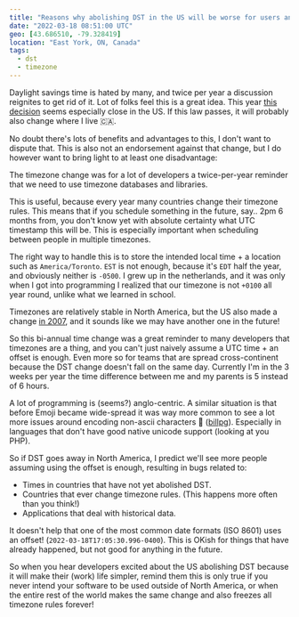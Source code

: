 ```yaml
---
title: "Reasons why abolishing DST in the US will be worse for users and developers"
date: "2022-03-18 08:51:00 UTC"
geo: [43.686510, -79.328419]
location: "East York, ON, Canada"
tags:
  - dst
  - timezone
---
```


Daylight savings time is hated by many, and twice per year a discussion
reignites to get rid of it. Lot of folks feel this is a great idea. This year
[this decision][1] seems especially close in the US. If this law passes, it
will probably also change where I live 🇨🇦.

No doubt there's lots of benefits and advantages to this, I don't want to
dispute that. This is also not an endorsement against that change, but I do
however want to bring light to at least one disadvantage:

The timezone change was for a lot of developers a twice-per-year reminder
that we need to use timezone databases and libraries.

This is useful, because every year many countries change their timezone
rules. This means that if you schedule something in the future, say.. 2pm 6
months from, you don't know yet with absolute certainty what UTC timestamp
this will be. This is especially important when scheduling between people
in multiple timezones.

The right way to handle this is to store the intended local time + a location
such as `America/Toronto`. `EST` is not enough, because it's `EDT` half the
year, and obviously neither is `-0500`. I grew up in the netherlands, and it
was only when I got into programming I realized that our timezone is not
`+0100` all year round, unlike what we learned in school.

Timezones are relatively stable in North America, but the US also made a
change [in 2007][2], and it sounds like we may have another one in the future!

So this bi-annual time change was a great reminder to many developers that
timezones are a thing, and you can't just naively assume a UTC time + an
offset is enough. Even more so for teams that are spread cross-continent
because the DST change doesn't fall on the same day. Currently I'm in the
3 weeks per year the time difference between me and my parents is 5 
instead of 6 hours.

A lot of programming is (seems?) anglo-centric. A similar situation is that
before Emoji became wide-spread it was way more common to see a lot more
issues around encoding non-ascii characters 🤷 ([billpg][3]). Especially in
languages that don't have good native unicode support (looking at you PHP).

So if DST goes away in North America, I predict we'll see more people assuming
using the offset is enough, resulting in bugs related to:

* Times in countries that have not yet abolished DST.
* Countries that ever change timezone rules. (This happens more often than
  you think!)
* Applications that deal with historical data.

It doesn't help that one of the most common date formats (ISO 8601) uses an
offset! (`2022-03-18T17:05:30.996-0400`). This is OKish for things that have
already happened, but not good for anything in the future.

So when you hear developers excited about the US abolishing DST because it
will make their (work) life simpler, remind them this is only true if you
never intend your software to be used outside of North America, or when the
entire rest of the world makes the same change and also freezes all
timezone rules forever!

[1]: https://www.reuters.com/world/us/us-senate-approves-bill-that-would-make-daylight-savings-time-permanent-2023-2022-03-15/?utm_source=reddit.com
[2]: https://www.cnn.com/2007/EDUCATION/03/07/extra.daylight.saving/index.html
[3]: https://news.ycombinator.com/item?id=30696850
